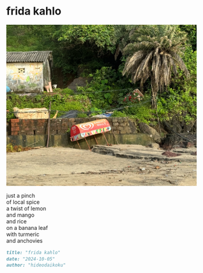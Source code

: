 # frida kahlo
![frida kahlo](images/frida%20kahlo.jpeg)

just a pinch<br/>
of local spice<br/>
a twist of lemon<br/>
and mango<br/>
and rice<br/>
on a banana leaf<br/>
with turmeric<br/>
and anchovies

```markdown
title: "frida kahlo"
date: "2024-10-05"
author: "hideodaikoku"
```